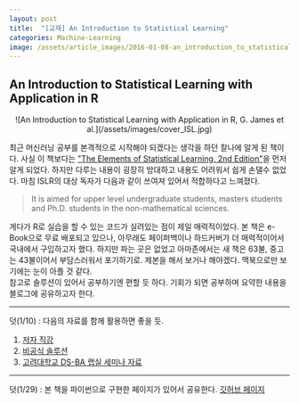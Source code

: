 ```yaml
---
layout: post
title:  "[교재] An Introduction to Statistical Learning"
categories: Machine-Learning
image: /assets/article_images/2016-01-08-an_introduction_to_statistical_learning/MLseries.png
---
```

## An Introduction to Statistical Learning with Application in R
<center> ![An Introduction to Statistical Learning with Application in R, G. James et al.](/assets/images/cover_ISL.jpg)</center>

최근 머신러닝 공부를 본격적으로 시작해야 되겠다는 생각을 하던 찰나에 알게 된 책이다. 사실 이 책보다는 ["The Elements of Statistical Learning, 2nd Edition"](http://statweb.stanford.edu/~tibs/ElemStatLearn/)을 먼저 알게 되었다. 하지만 다루는 내용이 굉장히 방대하고 내용도 어려워서 쉽게 손댈수 없었다. 마침 ISLR의 대상 독자가 다음과 같이 쓰여져 있어서 적합하다고 느껴졌다.  

>  It is aimed for upper level undergraduate students, masters students and Ph.D. students in the non-mathematical sciences.

게다가 R로 실습을 할 수 있는 코드가 실려있는 점이 제일 매력적이었다. 본 책은 e-Book으로 무료 배포되고 있으나, 아무래도 페이퍼백이나 하드커버가 더 매력적이어서 국내에서 구입하고자 했다. 하지만 파는 곳은 없었고 아마존에서는 새 책은 63불, 중고는 43불이어서 부담스러워서 포기하기로. 제본을 해서 보거나 해야겠다. 맥북으로만 보기에는 눈이 아플 것 같다.  
참고로 솔루션이 있어서 공부하기엔 편할 듯 하다. 기회가 되면 공부하며 요약한 내용을 블로그에 공유하고자 한다.



* * *

덧(1/10) : 다음의 자료를 함께 활용하면 좋을 듯.  
1. [저자 직강](http://www.r-bloggers.com/in-depth-introduction-to-machine-learning-in-15-hours-of-expert-videos/)  
2. [비공식 솔루션](http://blog.princehonest.com/stat-learning/)  
3. [고려대학교 DS-BA 랩실 세미나 자료](http://dsba.korea.ac.kr/wp/?page_id=167)

* * *
덧(1/29) : 본 책을 파이썬으로 구현한 페이지가 있어서 공유한다.
[깃허브 페이지](https://github.com/JWarmenhoven/ISLR-python)